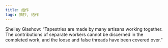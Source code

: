 ```yaml
---
title: 结作
tags: 摘抄, 结作
---
```



Shelley Glashow: “Tapestries are made by many artisans working together. The contributions of separate workers cannot be discerned in the completed work, and the loose and false threads have been covered over.”

